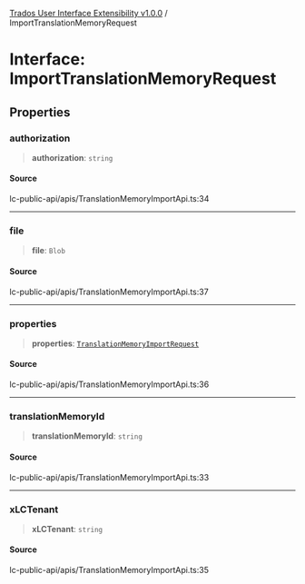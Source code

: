 [Trados User Interface Extensibility v1.0.0](../wiki/globals) / ImportTranslationMemoryRequest

# Interface: ImportTranslationMemoryRequest

## Properties

### authorization

> **authorization**: `string`

#### Source

lc-public-api/apis/TranslationMemoryImportApi.ts:34

***

### file

> **file**: `Blob`

#### Source

lc-public-api/apis/TranslationMemoryImportApi.ts:37

***

### properties

> **properties**: [`TranslationMemoryImportRequest`](../wiki/Interface.TranslationMemoryImportRequest)

#### Source

lc-public-api/apis/TranslationMemoryImportApi.ts:36

***

### translationMemoryId

> **translationMemoryId**: `string`

#### Source

lc-public-api/apis/TranslationMemoryImportApi.ts:33

***

### xLCTenant

> **xLCTenant**: `string`

#### Source

lc-public-api/apis/TranslationMemoryImportApi.ts:35
